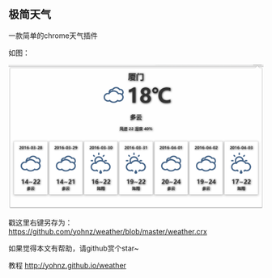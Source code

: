 ## 极简天气
一款简单的chrome天气插件

如图：

![截图](./images/1.png "截图")

戳这里右键另存为：<https://github.com/yohnz/weather/blob/master/weather.crx>


如果觉得本文有帮助，请github赏个star~


教程 http://yohnz.github.io/weather

